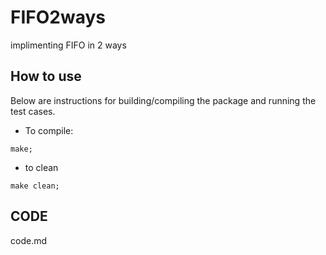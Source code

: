 # FIFO2ways
implimenting FIFO in 2 ways

## How to use
Below are instructions for building/compiling the package and running the test cases.

* To compile:
```
make;
```

* to clean
```
make clean;
```

## CODE

code.md

